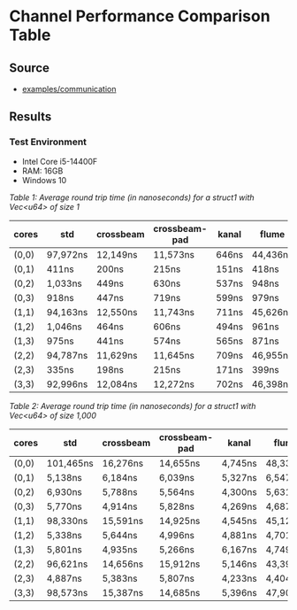 # Channel Performance Comparison Table

## Source
- [examples/communication](./examples/communication/src/main.rs)

## Results

### Test Environment
- Intel Core i5-14400F
- RAM: 16GB
- Windows 10


*Table 1: Average round trip time (in nanoseconds) for a struct1 with Vec\<u64> of size 1*

| cores | std         | crossbeam   | crossbeam-pad | kanal     | flume      |
|-------|-------------|-------------|---------------|-----------|------------|
| (0,0) | 97,972ns    | 12,149ns    | 11,573ns      | 646ns     | 44,436ns   |
| (0,1) | 411ns       | 200ns       | 215ns         | 151ns     | 418ns      |
| (0,2) | 1,033ns     | 449ns       | 630ns         | 537ns     | 948ns      |
| (0,3) | 918ns       | 447ns       | 719ns         | 599ns     | 979ns      |
| (1,1) | 94,163ns    | 12,550ns    | 11,743ns      | 711ns     | 45,626ns   |
| (1,2) | 1,046ns     | 464ns       | 606ns         | 494ns     | 961ns      |
| (1,3) | 975ns       | 441ns       | 574ns         | 565ns     | 871ns      |
| (2,2) | 94,787ns    | 11,629ns    | 11,645ns      | 709ns     | 46,955ns   |
| (2,3) | 335ns       | 198ns       | 215ns         | 171ns     | 399ns      |
| (3,3) | 92,996ns    | 12,084ns    | 12,272ns      | 702ns     | 46,398ns   |

*Table 2: Average round trip time (in nanoseconds) for a struct1 with Vec\<u64> of size 1,000*

| cores | std         | crossbeam   | crossbeam-pad | kanal     | flume      |
|-------|-------------|-------------|---------------|-----------|------------|
| (0,0) | 101,465ns   | 16,276ns    | 14,655ns      | 4,745ns   | 48,338ns   |
| (0,1) | 5,138ns     | 6,184ns     | 6,039ns       | 5,327ns   | 6,547ns    |
| (0,2) | 6,930ns     | 5,788ns     | 5,564ns       | 4,300ns   | 5,631ns    |
| (0,3) | 5,770ns     | 4,914ns     | 5,828ns       | 4,269ns   | 4,687ns    |
| (1,1) | 98,330ns    | 15,591ns    | 14,925ns      | 4,545ns   | 45,121ns   |
| (1,2) | 5,338ns     | 5,644ns     | 4,996ns       | 4,881ns   | 4,701ns    |
| (1,3) | 5,801ns     | 4,935ns     | 5,266ns       | 6,167ns   | 4,749ns    |
| (2,2) | 96,621ns    | 14,656ns    | 15,912ns      | 5,146ns   | 43,392ns   |
| (2,3) | 4,887ns     | 5,383ns     | 5,807ns       | 4,233ns   | 4,404ns    |
| (3,3) | 98,573ns    | 15,387ns    | 14,685ns      | 5,396ns   | 47,905ns   |

